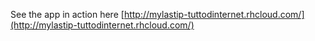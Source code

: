 See the app in action here [http://mylastip-tuttodinternet.rhcloud.com/](http://mylastip-tuttodinternet.rhcloud.com/)